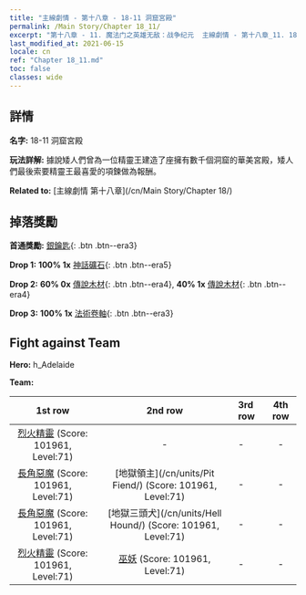 ```yaml
---
title: "主線劇情 - 第十八章 - 18-11 洞窟宮殿"
permalink: /Main Story/Chapter 18_11/
excerpt: "第十八章 - 11. 魔法门之英雄无敌：战争纪元  主線劇情 - 第十八章_11. 18-11 洞窟宮殿"
last_modified_at: 2021-06-15
locale: cn
ref: "Chapter 18_11.md"
toc: false
classes: wide
---
```


## 詳情

 **名字:** 18-11 洞窟宮殿

 **玩法詳解:** 據說矮人們曾為一位精靈王建造了座擁有數千個洞窟的華美宮殿，矮人們最後索要精靈王最喜愛的項鍊做為報酬。

 **Related to:** [主線劇情 第十八章](/cn/Main Story/Chapter 18/)

## 掉落獎勵

 **首通獎勵:** [銀鑰匙](/cn/Items/con_693/){: .btn .btn--era3}

 **Drop 1:** **100% 1x** [神話礦石](/cn/Items/mat_61/){: .btn .btn--era5}

 **Drop 2:** **60% 0x** [傳說木材](/cn/Items/mat_55/){: .btn .btn--era4}, **40% 1x** [傳說木材](/cn/Items/mat_55/){: .btn .btn--era4}

 **Drop 3:** **100% 1x** [法術卷軸](/cn/Items/con_694/){: .btn .btn--era3}


## Fight against Team
 **Hero:** h_Adelaide

 **Team:**


  | 1st row | 2nd row | 3rd row | 4th row |
  |:----:|:----:|:----|:----:|
  | [烈火精靈](/cn/units/Efreeti/) (Score: 101961, Level:71)  | - | - | - |
  | [長角惡魔](/cn/units/Demon/) (Score: 101961, Level:71)  | [地獄領主](/cn/units/Pit Fiend/) (Score: 101961, Level:71)  | - | - |
  | [長角惡魔](/cn/units/Demon/) (Score: 101961, Level:71)  | [地獄三頭犬](/cn/units/Hell Hound/) (Score: 101961, Level:71)  | - | - |
  | [烈火精靈](/cn/units/Efreeti/) (Score: 101961, Level:71)  | [巫妖](/cn/units/Lich/) (Score: 101961, Level:71)  | - | - |


